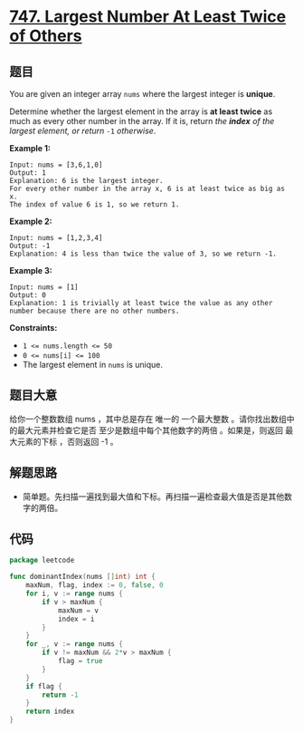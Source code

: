 # [747. Largest Number At Least Twice of Others](https://leetcode.com/problems/largest-number-at-least-twice-of-others/)


## 题目

You are given an integer array `nums` where the largest integer is **unique**.

Determine whether the largest element in the array is **at least twice** as much as every other number in the array. If it is, return *the **index** of the largest element, or return* `-1` *otherwise*.

**Example 1:**

```
Input: nums = [3,6,1,0]
Output: 1
Explanation: 6 is the largest integer.
For every other number in the array x, 6 is at least twice as big as x.
The index of value 6 is 1, so we return 1.

```

**Example 2:**

```
Input: nums = [1,2,3,4]
Output: -1
Explanation: 4 is less than twice the value of 3, so we return -1.
```

**Example 3:**

```
Input: nums = [1]
Output: 0
Explanation: 1 is trivially at least twice the value as any other number because there are no other numbers.

```

**Constraints:**

- `1 <= nums.length <= 50`
- `0 <= nums[i] <= 100`
- The largest element in `nums` is unique.

## 题目大意

给你一个整数数组 nums ，其中总是存在 唯一的 一个最大整数 。请你找出数组中的最大元素并检查它是否 至少是数组中每个其他数字的两倍 。如果是，则返回 最大元素的下标 ，否则返回 -1 。

## 解题思路

- 简单题。先扫描一遍找到最大值和下标。再扫描一遍检查最大值是否是其他数字的两倍。

## 代码

```go
package leetcode

func dominantIndex(nums []int) int {
	maxNum, flag, index := 0, false, 0
	for i, v := range nums {
		if v > maxNum {
			maxNum = v
			index = i
		}
	}
	for _, v := range nums {
		if v != maxNum && 2*v > maxNum {
			flag = true
		}
	}
	if flag {
		return -1
	}
	return index
}
```